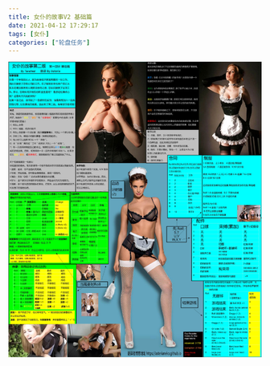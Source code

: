 ```yaml
---
title: 女仆的故事V2 基础篇
date: 2021-04-12 17:29:17
tags: [女仆]
categories: ["轮盘任务"]
---
```


![](31758.jpg)